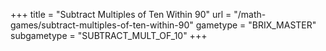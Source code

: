 +++
title = "Subtract Multiples of Ten Within 90"
url = "/math-games/subtract-multiples-of-ten-within-90"
gametype = "BRIX_MASTER"
subgametype = "SUBTRACT_MULT_OF_10"
+++